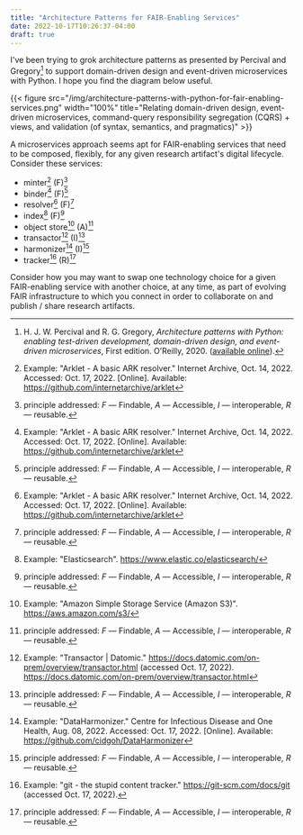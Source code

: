 ```yaml
---
title: "Architecture Patterns for FAIR-Enabling Services"
date: 2022-10-17T10:26:37-04:00
draft: true
---
```


I've been trying to grok architecture patterns as presented by Percival and Gregory[^patterns] to
support domain-driven design and event-driven microservices with Python. I hope you find the diagram below useful.

{{< figure src="/img/architecture-patterns-with-python-for-fair-enabling-services.png" width="100%"
title="Relating domain-driven design, event-driven microservices, command-query responsibility segregation (CQRS) + views, and validation (of syntax, semantics, and pragmatics)" >}}

A microservices approach seems apt for FAIR-enabling services that need to be composed, flexibly,
for any given research artifact's digital lifecycle. Consider these services:

- minter[^arklet] (F)[^FAIR]
- binder[^arklet] (F)[^FAIR]
- resolver[^arklet] (F)[^FAIR]
- index[^index] (F)[^FAIR]
- object store[^objectstore] (A)[^FAIR]
- transactor[^transactor] (I)[^FAIR]
- harmonizer[^harmonizer] (I)[^FAIR]
- tracker[^tracker] (R)[^FAIR]

Consider how you may want to swap one technology choice for a given FAIR-enabling service with
another choice, at any time, as part of evolving FAIR infrastructure to which you connect in order
to collaborate on and publish / share research artifacts.

[^FAIR]: principle addressed: *F* &mdash; Findable, *A* &mdash; Accessible, *I* &mdash; interoperable, *R* &mdash; reusable.

[^arklet]: Example: "Arklet - A basic ARK resolver." Internet Archive, Oct. 14, 2022. Accessed: Oct. 17, 2022. [Online]. Available: https://github.com/internetarchive/arklet

[^index]: Example: "Elasticsearch". https://www.elastic.co/elasticsearch/

[^objectstore]: Example: "Amazon Simple Storage Service (Amazon S3)". https://aws.amazon.com/s3/

[^transactor]: Example: "Transactor | Datomic." https://docs.datomic.com/on-prem/overview/transactor.html (accessed Oct. 17, 2022). https://docs.datomic.com/on-prem/overview/transactor.html

[^harmonizer]: Example: "DataHarmonizer." Centre for Infectious Disease and One Health, Aug. 08, 2022. Accessed: Oct. 17, 2022. [Online]. Available: https://github.com/cidgoh/DataHarmonizer

[^tracker]: Example: "git - the stupid content tracker." https://git-scm.com/docs/git (accessed Oct. 17, 2022).

[^patterns]: H. J. W. Percival and R. G. Gregory, _Architecture patterns with Python: enabling test-driven
development, domain-driven design, and event-driven microservices_, First edition. O’Reilly, 2020.
([available online](https://www.cosmicpython.com/book/preface.html)).